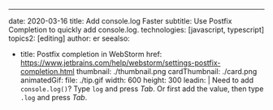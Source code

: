 ---
date: 2020-03-16
title: Add console.log Faster
subtitle: Use Postfix Completion to quickly add console.log.
technologies: [javascript, typescript]
topics2: [editing]
author: er
seealso:
- title: Postfix completion in WebStorm
  href: https://www.jetbrains.com/help/webstorm/settings-postfix-completion.html
thumbnail: ./thumbnail.png
cardThumbnail: ./card.png
animatedGif:
  file: ./tip.gif
  width: 600
  height: 300
leadin: |
  Need to add `console.log()`?
  Type `log` and press *Tab*.
  Or first add the value, then type `.log` and press *Tab*.
